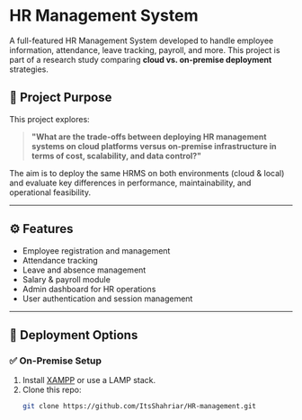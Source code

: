 # HR Management System

A full-featured HR Management System developed to handle employee information, attendance, leave tracking, payroll, and more. This project is part of a research study comparing **cloud vs. on-premise deployment** strategies.

## 📌 Project Purpose

This project explores:
> **"What are the trade-offs between deploying HR management systems on cloud platforms versus on-premise infrastructure in terms of cost, scalability, and data control?"**

The aim is to deploy the same HRMS on both environments (cloud & local) and evaluate key differences in performance, maintainability, and operational feasibility.

---

## ⚙️ Features

- Employee registration and management  
- Attendance tracking  
- Leave and absence management  
- Salary & payroll module  
- Admin dashboard for HR operations  
- User authentication and session management

---

## 🚀 Deployment Options

### ✅ On-Premise Setup

1. Install [XAMPP](https://www.apachefriends.org/) or use a LAMP stack.
2. Clone this repo:
   ```bash
   git clone https://github.com/ItsShahriar/HR-management.git
